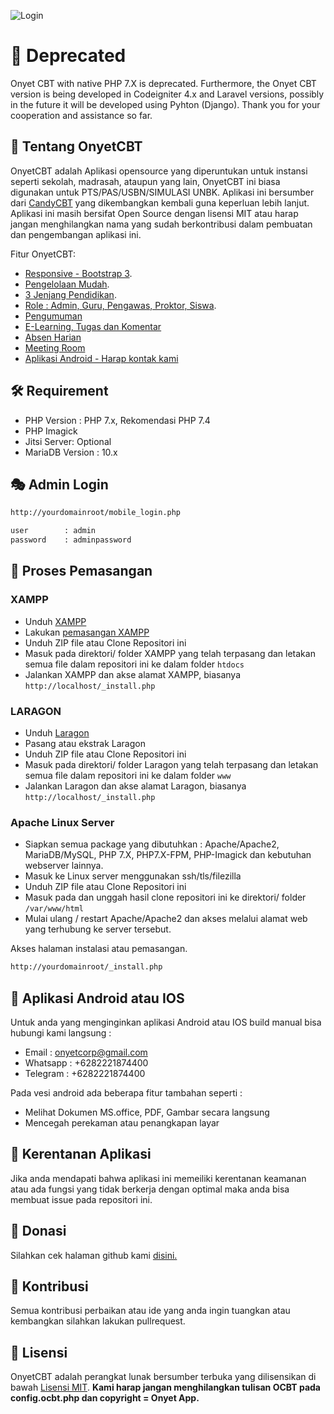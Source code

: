 ![Login](https://shareku.net/screencapture-apiq-host-mobile_login-php-1602340283880.png)

# 📌 Deprecated
Onyet CBT with native PHP 7.X is deprecated. Furthermore, the Onyet CBT version is being developed in Codeigniter 4.x and Laravel versions, possibly in the future it will be developed using Pyhton (Django). Thank you for your cooperation and assistance so far.

## 🎊 Tentang OnyetCBT

OnyetCBT adalah Aplikasi opensource yang diperuntukan untuk instansi seperti sekolah, madrasah, ataupun yang lain, OnyetCBT ini biasa digunakan untuk PTS/PAS/USBN/SIMULASI UNBK. Aplikasi ini bersumber dari [CandyCBT](https://cbtcandy.com) yang dikembangkan kembali guna keperluan lebih lanjut. Aplikasi ini masih bersifat Open Source dengan lisensi MIT atau harap jangan menghilangkan nama yang sudah berkontribusi dalam pembuatan dan pengembangan aplikasi ini.

Fitur OnyetCBT:

- [Responsive - Bootstrap 3](https://getbootstrap.com/docs/3.3).
- [Pengelolaan Mudah](https://shareku.net).
- [3 Jenjang Pendidikan](https://shareku.net).
- [Role : Admin, Guru, Pengawas, Proktor, Siswa](https://shareku.net).
- [Pengumuman](https://shareku.net)
- [E-Learning, Tugas dan Komentar](https://shareku.net)
- [Absen Harian](https://shareku.net)
- [Meeting Room](https://jitsi.github.io/handbook/docs/devops-guide/devops-guide-start)
- [Aplikasi Android - Harap kontak kami](mailto:onyet@shareku.net)

## 🛠 Requirement

- PHP Version : PHP 7.x, Rekomendasi PHP 7.4
- PHP Imagick
- Jitsi Server: Optional
- MariaDB Version : 10.x

## 🎭 Admin Login

```bash
http://yourdomainroot/mobile_login.php

user		: admin
password	: adminpassword
```

## 🧬 Proses Pemasangan

### XAMPP

- Unduh [XAMPP](https://www.apachefriends.org/download.html)
- Lakukan [pemasangan XAMPP](https://www.wikihow.com/Install-the-Apache-Web-Server-on-a-Windows-PC)
- Unduh ZIP file atau Clone Repositori ini
- Masuk pada direktori/ folder XAMPP yang telah terpasang dan letakan semua file dalam repositori ini ke dalam folder ``htdocs``
- Jalankan XAMPP dan akse alamat XAMPP, biasanya ``http://localhost/_install.php``

### LARAGON

- Unduh [Laragon](https://laragon.org/download/index.html)
- Pasang atau ekstrak Laragon
- Unduh ZIP file atau Clone Repositori ini
- Masuk pada direktori/ folder Laragon yang telah terpasang dan letakan semua file dalam repositori ini ke dalam folder ``www``
- Jalankan Laragon dan akse alamat Laragon, biasanya ``http://localhost/_install.php``

### Apache Linux Server

- Siapkan semua package yang dibutuhkan : Apache/Apache2, MariaDB/MySQL, PHP 7.X, PHP7.X-FPM, PHP-Imagick dan kebutuhan webserver lainnya.
- Masuk ke Linux server menggunakan ssh/tls/filezilla
- Unduh ZIP file atau Clone Repositori ini
- Masuk pada dan unggah hasil clone repositori ini ke direktori/ folder ``/var/www/html``
- Mulai ulang / restart Apache/Apache2 dan akses melalui alamat web yang terhubung ke server tersebut.

Akses halaman instalasi atau pemasangan.
```bash
http://yourdomainroot/_install.php
```

## 📲 Aplikasi Android atau IOS

Untuk anda yang menginginkan aplikasi Android atau IOS build manual bisa hubungi kami langsung :
- Email : onyetcorp@gmail.com
- Whatsapp : +6282221874400
- Telegram : +6282221874400

Pada vesi android ada beberapa fitur tambahan seperti :
- Melihat Dokumen MS.office, PDF, Gambar secara langsung
- Mencegah perekaman atau penangkapan layar

## 🧨 Kerentanan Aplikasi

Jika anda mendapati bahwa aplikasi ini memeiliki kerentanan keamanan atau ada fungsi yang tidak berkerja dengan optimal maka anda bisa membuat issue pada repositori ini.

## 👑 Donasi

Silahkan cek halaman github kami [disini.](https://github.com/onyet)

## 🎁 Kontribusi

Semua kontribusi perbaikan atau ide yang anda ingin tuangkan atau kembangkan silahkan lakukan pullrequest.

## 👔 Lisensi

OnyetCBT adalah perangkat lunak bersumber terbuka yang dilisensikan di bawah [Lisensi MIT](https://opensource.org/licenses/MIT).
<b>Kami harap jangan menghilangkan tulisan OCBT pada config.ocbt.php dan copyright = Onyet App.</b>
